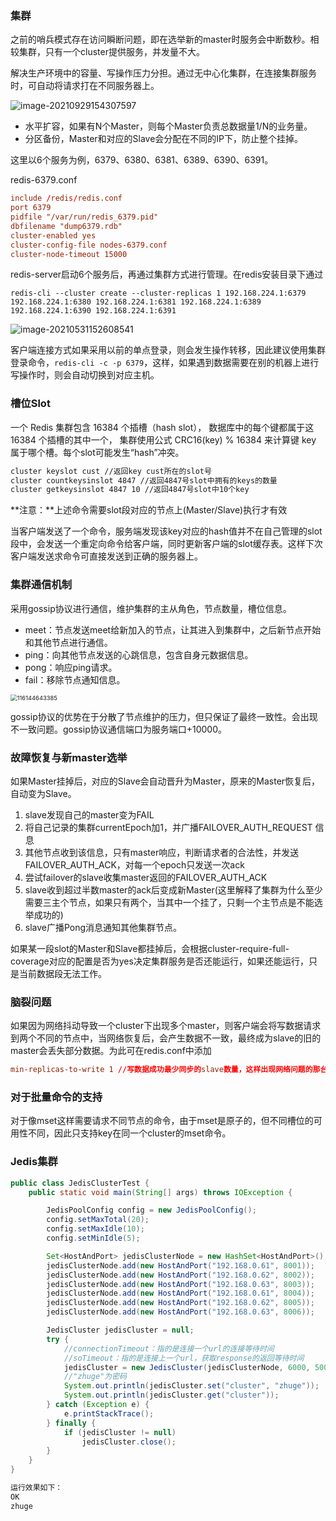 ### 集群

之前的哨兵模式存在访问瞬断问题，即在选举新的master时服务会中断数秒。相较集群，只有一个cluster提供服务，并发量不大。

解决生产环境中的容量、写操作压力分担。通过无中心化集群，在连接集群服务时，可自动将请求打在不同服务器上。

![image-20210929154307597](https://imagebag.oss-cn-chengdu.aliyuncs.com/img/image-20210929154307597.png)

- 水平扩容，如果有N个Master，则每个Master负责总数据量1/N的业务量。
- 分区备份，Master和对应的Slave会分配在不同的IP下，防止整个挂掉。

这里以6个服务为例，6379、6380、6381、6389、6390、6391。

redis-6379.conf

```conf
include /redis/redis.conf
port 6379
pidfile "/var/run/redis_6379.pid"
dbfilename "dump6379.rdb"
cluster-enabled yes
cluster-config-file nodes-6379.conf
cluster-node-timeout 15000
```

redis-server启动6个服务后，再通过集群方式进行管理。在redis安装目录下通过

`redis-cli --cluster create --cluster-replicas 1 192.168.224.1:6379 192.168.224.1:6380 192.168.224.1:6381 192.168.224.1:6389 192.168.224.1:6390 192.168.224.1:6391`

![image-20210531152608541](https://imagebag.oss-cn-chengdu.aliyuncs.com/img/image-20210531152609585.png)

客户端连接方式如果采用以前的单点登录，则会发生操作转移，因此建议使用集群登录命令，`redis-cli -c -p 6379`，这样，如果遇到数据需要在别的机器上进行写操作时，则会自动切换到对应主机。

### 槽位Slot

一个 Redis 集群包含 16384 个插槽（hash slot）， 数据库中的每个键都属于这 16384 个插槽的其中一个， 集群使用公式 CRC16(key) % 16384 来计算键 key 属于哪个槽。每个slot可能发生“hash”冲突。

```txt
cluster keyslot cust //返回key cust所在的slot号
cluster countkeysinslot 4847 //返回4847号slot中拥有的keys的数量
cluster getkeysinslot 4847 10 //返回4847号slot中10个key
```

**注意：**上述命令需要slot段对应的节点上(Master/Slave)执行才有效

当客户端发送了一个命令，服务端发现该key对应的hash值并不在自己管理的slot段中，会发送一个重定向命令给客户端，同时更新客户端的slot缓存表。这样下次客户端发送求命令可直接发送到正确的服务器上。

### 集群通信机制

采用gossip协议进行通信，维护集群的主从角色，节点数量，槽位信息。

- meet：节点发送meet给新加入的节点，让其进入到集群中，之后新节点开始和其他节点进行通信。
- ping：向其他节点发送的心跳信息，包含自身元数据信息。
- pong：响应ping请求。
- fail：移除节点通知信息。

<img src="https://imagebag.oss-cn-chengdu.aliyuncs.com/img/116144643385.gif" alt="116144643385" style="zoom:67%;" />

gossip协议的优势在于分散了节点维护的压力，但只保证了最终一致性。会出现不一致问题。gossip协议通信端口为服务端口+10000。

### 故障恢复与新master选举

如果Master挂掉后，对应的Slave会自动晋升为Master，原来的Master恢复后，自动变为Slave。

1. slave发现自己的master变为FAIL
2. 将自己记录的集群currentEpoch加1，并广播FAILOVER_AUTH_REQUEST 信息
3. 其他节点收到该信息，只有master响应，判断请求者的合法性，并发送FAILOVER_AUTH_ACK，对每一个epoch只发送一次ack
4. 尝试failover的slave收集master返回的FAILOVER_AUTH_ACK
5. slave收到超过半数master的ack后变成新Master(这里解释了集群为什么至少需要三主个节点，如果只有两个，当其中一个挂了，只剩一个主节点是不能选举成功的)
6. slave广播Pong消息通知其他集群节点。

如果某一段slot的Master和Slave都挂掉后，会根据cluster-require-full-coverage对应的配置是否为yes决定集群服务是否还能运行，如果还能运行，只是当前数据段无法工作。

### 脑裂问题

如果因为网络抖动导致一个cluster下出现多个master，则客户端会将写数据请求到两个不同的节点中，当网络恢复后，会产生数据不一致，最终成为slave的旧的master会丢失部分数据。为此可在redis.conf中添加

```conf
min-replicas-to-write 1 //写数据成功最少同步的slave数量，这样出现网络问题的那台master就会出现写不成功。避免了丢失数据。
```

### 对于批量命令的支持

对于像mset这样需要请求不同节点的命令，由于mset是原子的，但不同槽位的可用性不同，因此只支持key在同一个cluster的mset命令。

### Jedis集群

```java
public class JedisClusterTest {
    public static void main(String[] args) throws IOException {

        JedisPoolConfig config = new JedisPoolConfig();
        config.setMaxTotal(20);
        config.setMaxIdle(10);
        config.setMinIdle(5);

        Set<HostAndPort> jedisClusterNode = new HashSet<HostAndPort>();
        jedisClusterNode.add(new HostAndPort("192.168.0.61", 8001));
        jedisClusterNode.add(new HostAndPort("192.168.0.62", 8002));
        jedisClusterNode.add(new HostAndPort("192.168.0.63", 8003));
        jedisClusterNode.add(new HostAndPort("192.168.0.61", 8004));
        jedisClusterNode.add(new HostAndPort("192.168.0.62", 8005));
        jedisClusterNode.add(new HostAndPort("192.168.0.63", 8006));

        JedisCluster jedisCluster = null;
        try {
            //connectionTimeout：指的是连接一个url的连接等待时间
            //soTimeout：指的是连接上一个url，获取response的返回等待时间
            jedisCluster = new JedisCluster(jedisClusterNode, 6000, 5000, 10, "zhuge", config);
            //"zhuge"为密码
            System.out.println(jedisCluster.set("cluster", "zhuge"));
            System.out.println(jedisCluster.get("cluster"));
        } catch (Exception e) {
            e.printStackTrace();
        } finally {
            if (jedisCluster != null)
                jedisCluster.close();
        }
    }
}

运行效果如下：
OK
zhuge
```

